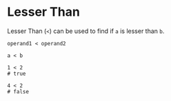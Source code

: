 # Lesser Than

Lesser Than (`<`) can be used to find if `a` is lesser than `b`.

```title="Syntax"
operand1 < operand2
```

```title="Example"
a < b

1 < 2
# true

4 < 2
# false
```
